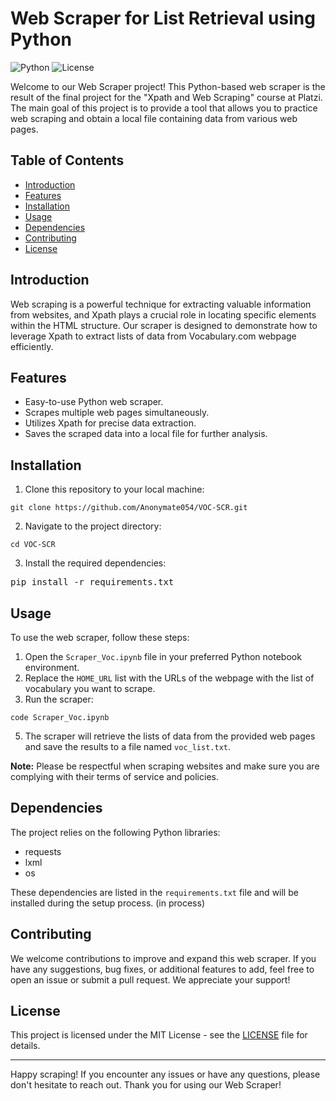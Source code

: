 <div class="markdown prose w-full break-words dark:prose-invert light">
    <h1>Web Scraper for List Retrieval using Python</h1>
    <p><img src="https://img.shields.io/badge/Python-3.9%2B-blue" alt="Python">
        <img src="https://img.shields.io/badge/License-MIT-green" alt="License">
    </p>
    <p>Welcome to our Web Scraper project! This Python-based web scraper is the result of the final project for the
        "Xpath and Web Scraping" course at Platzi. The main goal of this project is to provide a tool that allows you to
        practice web scraping and obtain a local file containing data from various web pages.</p>
    <h2>Table of Contents</h2>
    <ul>
        <li><a href="#introduction" target="_new">Introduction</a></li>
        <li><a href="#features" target="_new">Features</a></li>
        <li><a href="#installation" target="_new">Installation</a></li>
        <li><a href="#usage" target="_new">Usage</a></li>
        <li><a href="#dependencies" target="_new">Dependencies</a></li>
        <li><a href="#contributing" target="_new">Contributing</a></li>
        <li><a href="#license" target="_new">License</a></li>
    </ul>
    <h2>Introduction</h2>
    <p>Web scraping is a powerful technique for extracting valuable information from websites, and Xpath plays a crucial
        role in locating specific elements within the HTML structure. Our scraper is designed to demonstrate how to
        leverage Xpath to extract lists of data from Vocabulary.com webpage efficiently.</p>
    <h2>Features</h2>
    <ul>
        <li>Easy-to-use Python web scraper.</li>
        <li>Scrapes multiple web pages simultaneously.</li>
        <li>Utilizes Xpath for precise data extraction.</li>
        <li>Saves the scraped data into a local file for further analysis.</li>
    </ul>
    <h2>Installation</h2>
    <ol>
        <li>Clone this repository to your local machine:</li>
    </ol>
    <pre><div class="bg-black rounded-md mb-4"><div class="flex items-center relative text-gray-200 bg-gray-800 px-4 py-2 text-xs font-sans justify-between rounded-t-md"></div><div class="p-4 overflow-y-auto"><code class="!whitespace-pre hljs language-bash">git <span class="hljs-built_in">clone</span> https://github.com/Anonymate054/VOC-SCR.git
</code></div></div></pre>
    <ol start="2">
        <li>Navigate to the project directory:</li>
    </ol>
    <pre><div class="bg-black rounded-md mb-4"><div class="flex items-center relative text-gray-200 bg-gray-800 px-4 py-2 text-xs font-sans justify-between rounded-t-md"></div><div class="p-4 overflow-y-auto"><code class="!whitespace-pre hljs language-bash"><span class="hljs-built_in">cd</span> VOC-SCR
</code></div></div></pre>
    <ol start="3">
        <li>Install the required dependencies:</li>
    </ol>
    <pre><div class="bg-black rounded-md mb-4"><div class="flex items-center relative text-gray-200 bg-gray-800 px-4 py-2 text-xs font-sans justify-between rounded-t-md"></div><div class="p-4 overflow-y-auto">pip install -r requirements.txt
</code></div></div></pre>
    <h2>Usage</h2>
    <p>To use the web scraper, follow these steps:</p>
    <ol>
        <li>Open the <code>Scraper_Voc.ipynb</code> file in your preferred Python notebook environment.</li>
        <li>Replace the <code>HOME_URL</code> list with the URLs of the webpage with the list of vocabulary you want to scrape.</li>
        <li>Run the scraper:</li>
    </ol>
    <pre><div class="bg-black rounded-md mb-4"><div class="flex items-center relative text-gray-200 bg-gray-800 px-4 py-2 text-xs font-sans justify-between rounded-t-md"></div><div class="p-4 overflow-y-auto"><code class="!whitespace-pre hljs language-bash">code Scraper_Voc.ipynb
</code></div></div></pre>
    <ol start="5">
        <li>The scraper will retrieve the lists of data from the provided web pages and save the results to a file named
            <code>voc_list.txt</code>.
        </li>
    </ol>
    <p><strong>Note:</strong> Please be respectful when scraping websites and make sure you are complying with their
        terms of service and policies.</p>
    <h2>Dependencies</h2>
    <p>The project relies on the following Python libraries:</p>
    <ul>
        <li>requests</li>
        <li>lxml</li>
        <li>os</li>
    </ul>
    <p>These dependencies are listed in the <code>requirements.txt</code> file and will be installed during the setup
        process. (in process)</p>
    <h2>Contributing</h2>
    <p>We welcome contributions to improve and expand this web scraper. If you have any suggestions, bug fixes, or
        additional features to add, feel free to open an issue or submit a pull request. We appreciate your support!</p>
    <h2>License</h2>
    <p>This project is licensed under the MIT License - see the <a href="LICENSE" target="_new">LICENSE</a> file for
        details.</p>
    <hr>
    <p>Happy scraping! If you encounter any issues or have any questions, please don't hesitate to reach out. Thank you
        for using our Web Scraper!</p>
</div>

